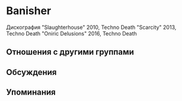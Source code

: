 # Banisher

Дискография
"Slaughterhouse" 2010, Techno Death
"Scarcity" 2013, Techno Death
"Oniric Delusions" 2016, Techno Death

## Отношения с другими группами


## Обсуждения


## Упоминания

